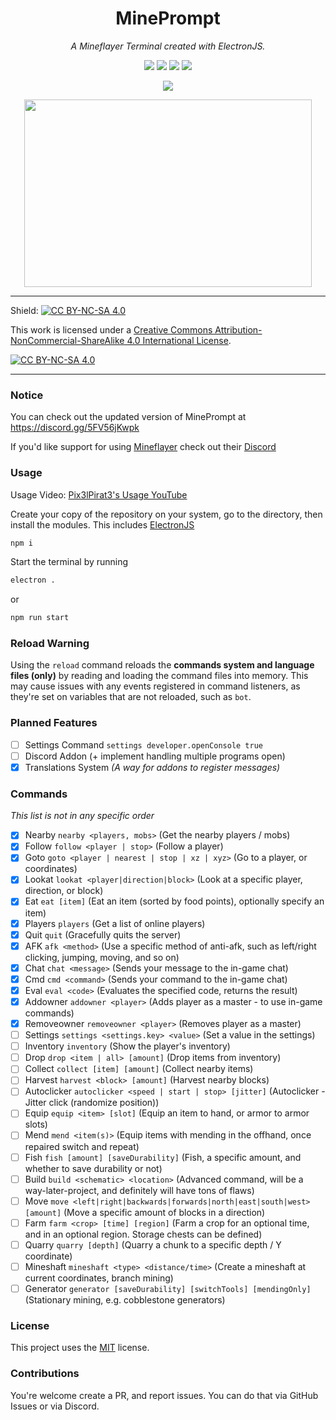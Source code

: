 <h1 align="center">MinePrompt</h1>
<p align="center"><i>A Mineflayer Terminal created with ElectronJS.</i></p>

<p align="center">
  <a href="https://discord.gg/mS593SMRVh"><img src="https://img.shields.io/discord/1041349721916186725"></a>
  <img src="https://img.shields.io/github/repo-size/Pix3lPirat3/mineprompt" />
  <img src="https://img.shields.io/github/contributors/Pix3lPirat3/mineprompt" />
  <img src="https://img.shields.io/github/license/Pix3lPirat3/mineprompt" />
</p>

<p align="center">
  <a href="https://discord.gg/mS593SMRVh"><img src="https://img.shields.io/badge/Discord-7289DA?style=for-the-badge&logo=discord&logoColor=white"></a>
</p>

<p align="center">
  <img width="460" height="300" src="https://i.imgur.com/Jar4wMi.png">
</p>

---

Shield: [![CC BY-NC-SA 4.0][cc-by-nc-sa-shield]][cc-by-nc-sa]

This work is licensed under a
[Creative Commons Attribution-NonCommercial-ShareAlike 4.0 International License][cc-by-nc-sa].

[![CC BY-NC-SA 4.0][cc-by-nc-sa-image]][cc-by-nc-sa]

[cc-by-nc-sa]: http://creativecommons.org/licenses/by-nc-sa/4.0/
[cc-by-nc-sa-image]: https://licensebuttons.net/l/by-nc-sa/4.0/88x31.png
[cc-by-nc-sa-shield]: https://img.shields.io/badge/License-CC%20BY--NC--SA%204.0-lightgrey.svg

---

### Notice
You can check out the updated version of MinePrompt at https://discord.gg/5FV56jKwpk

If you'd like support for using [Mineflayer](https://github.com/PrismarineJS/mineflayer/) check out their [Discord](https://discord.gg/sMvsKNvPc5)

### Usage

Usage Video: [Pix3lPirat3's Usage YouTube](https://www.youtube.com/watch?v=CK3QPQXZloQ&ab_channel=Pix3lPirat3)

Create your copy of the repository on your system, go to the directory, then install the modules. This includes [ElectronJS](https://www.npmjs.com/package/electron)
```bash
npm i
```

Start the terminal by running
```bash
electron .
```
or
```bash
npm run start
```

### Reload Warning

Using the `reload` command reloads the **commands system and language files (only)** by reading and loading the command files into memory. This may cause issues with any events registered in command listeners, as they're set on variables that are not reloaded, such as `bot`.

### Planned Features

- [ ] Settings Command `settings developer.openConsole true`
- [ ] Discord Addon (+ implement handling multiple programs open)
- [x] Translations System *(A way for addons to register messages)*

### Commands
*This list is not in any specific order*

- [x] Nearby `nearby <players, mobs>`  (Get the nearby players / mobs)
- [x] Follow `follow <player | stop>`  (Follow a player)
- [x] Goto `goto <player | nearest | stop | xz | xyz>`  (Go to a player, or coordinates)
- [x] Lookat `lookat <player|direction|block>` (Look at a specific player, direction, or block)
- [x] Eat `eat [item]` (Eat an item (sorted by food points), optionally specify an item)
- [x] Players `players` (Get a list of online players)
- [x] Quit `quit` (Gracefully quits the server)
- [x] AFK `afk <method>` (Use a specific method of anti-afk, such as left/right clicking, jumping, moving, and so on)
- [x] Chat `chat <message>` (Sends your message to the in-game chat)
- [x] Cmd `cmd <command>` (Sends your command to the in-game chat)
- [x] Eval `eval <code>` (Evaluates the specified code, returns the result)
- [x] Addowner `addowner <player>` (Adds player as a master - to use in-game commands)
- [x] Removeowner `removeowner <player>` (Removes player as a master)
- [ ] Settings `settings <settings.key> <value>`  (Set a value in the settings)
- [ ] Inventory `inventory` (Show the player's inventory) 
- [ ] Drop `drop <item | all> [amount]` (Drop items from inventory)
- [ ] Collect `collect [item] [amount]` (Collect nearby items)
- [ ] Harvest `harvest <block> [amount]` (Harvest nearby blocks)
- [ ] Autoclicker `autoclicker <speed | start | stop> [jitter]` (Autoclicker - Jitter click (randomize position))
- [ ] Equip `equip <item> [slot]` (Equip an item to hand, or armor to armor slots)
- [ ] Mend `mend <item(s)>` (Equip items with mending in the offhand, once repaired switch and repeat)
- [ ] Fish `fish [amount] [saveDurability]` (Fish, a specific amount, and whether to save durability or not)
- [ ] Build `build <schematic> <location>` (Advanced command, will be a way-later-project, and definitely will have tons of flaws)
- [ ] Move `move <left|right|backwards|forwards|north|east|south|west> [amount]` (Move a specific amount of blocks in a direction)
- [ ] Farm `farm <crop> [time] [region]` (Farm a crop for an optional time, and in an optional region. Storage chests can be defined)
- [ ] Quarry `quarry [depth]` (Quarry a chunk to a specific depth / Y coordinate)
- [ ] Mineshaft `mineshaft <type> <distance/time>` (Create a mineshaft at current coordinates, branch mining)
- [ ] Generator `generator [saveDurability] [switchTools] [mendingOnly]` (Stationary mining, e.g. cobblestone generators)

### License

This project uses the [MIT](https://github.com/Pix3lPirat3/mineprompt/blob/main/LICENSE) license.

### Contributions

You're welcome create a PR, and report issues. You can do that via GitHub Issues or via Discord.
